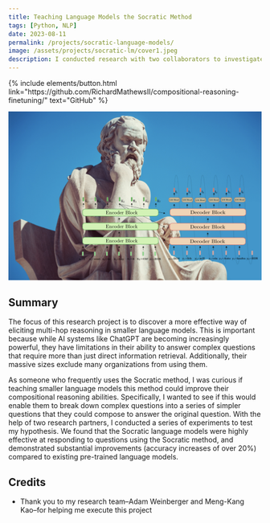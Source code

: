 ```yaml
---
title: Teaching Language Models the Socratic Method
tags: [Python, NLP]
date: 2023-08-11
permalink: /projects/socratic-language-models/
image: /assets/projects/socratic-lm/cover1.jpeg
description: I conducted research with two collaborators to investigate whether teaching smaller language models the Socratic method could improve their complex reasoning abilities. Our results demonstrate that this approach is highly effective, leading to accuracy gains of 20-40% compared to existing pre-trained language models.
---
```


<p class="text-center">
{% include elements/button.html link="https://github.com/RichardMathewsII/compositional-reasoning-finetuning/" text="GitHub" %}
</p>

![frame1](/assets/projects/socratic-lm/cover2.jpeg)

## Summary
The focus of this research project is to discover a more effective way of eliciting multi-hop reasoning in smaller language models. This is important because while AI systems like ChatGPT are becoming increasingly powerful, they have limitations in their ability to answer complex questions that require more than just direct information retrieval. Additionally, their massive sizes exclude many organizations from using them.

As someone who frequently uses the Socratic method, I was curious if teaching smaller language models this method could improve their compositional reasoning abilities. Specifically, I wanted to see if this would enable them to break down complex questions into a series of simpler questions that they could compose to answer the original question. With the help of two research partners, I conducted a series of experiments to test my hypothesis. We found that the Socratic language models were highly effective at responding to questions using the Socratic method, and demonstrated substantial improvements (accuracy increases of over 20%) compared to existing pre-trained language models.

## Credits
* Thank you to my research team–Adam Weinberger and Meng-Kang Kao–for helping me execute this project